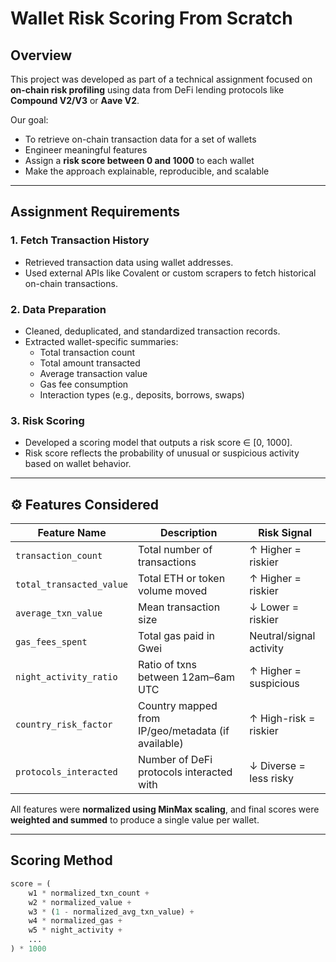 # Wallet Risk Scoring From Scratch

## Overview

This project was developed as part of a technical assignment focused on **on-chain risk profiling** using data from DeFi lending protocols like **Compound V2/V3** or **Aave V2**.

Our goal:  
 - To retrieve on-chain transaction data for a set of wallets  
 - Engineer meaningful features  
 - Assign a **risk score between 0 and 1000** to each wallet  
 - Make the approach explainable, reproducible, and scalable

---

## Assignment Requirements

### 1. **Fetch Transaction History**
- Retrieved transaction data using wallet addresses.
- Used external APIs like Covalent or custom scrapers to fetch historical on-chain transactions.

### 2. **Data Preparation**
- Cleaned, deduplicated, and standardized transaction records.
- Extracted wallet-specific summaries:
  - Total transaction count
  - Total amount transacted
  - Average transaction value
  - Gas fee consumption
  - Interaction types (e.g., deposits, borrows, swaps)

### 3. **Risk Scoring**
- Developed a scoring model that outputs a risk score ∈ [0, 1000].
- Risk score reflects the probability of unusual or suspicious activity based on wallet behavior.

---

## ⚙️ Features Considered

| Feature Name              | Description                                           | Risk Signal            |
|---------------------------|-------------------------------------------------------|-------------------------|
| `transaction_count`       | Total number of transactions                         | ↑ Higher = riskier      |
| `total_transacted_value`  | Total ETH or token volume moved                      | ↑ Higher = riskier      |
| `average_txn_value`       | Mean transaction size                                | ↓ Lower = riskier       |
| `gas_fees_spent`          | Total gas paid in Gwei                               | Neutral/signal activity |
| `night_activity_ratio`    | Ratio of txns between 12am–6am UTC                   | ↑ Higher = suspicious   |
| `country_risk_factor`     | Country mapped from IP/geo/metadata (if available)   | ↑ High-risk = riskier   |
| `protocols_interacted`    | Number of DeFi protocols interacted with             | ↓ Diverse = less risky  |

All features were **normalized using MinMax scaling**, and final scores were **weighted and summed** to produce a single value per wallet.

---

## Scoring Method

```python
score = (
    w1 * normalized_txn_count +
    w2 * normalized_value +
    w3 * (1 - normalized_avg_txn_value) +
    w4 * normalized_gas +
    w5 * night_activity +
    ...
) * 1000
